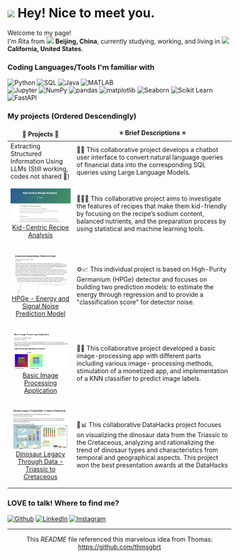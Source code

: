<h1><img src="https://emojis.slackmojis.com/emojis/images/1531849430/4246/blob-sunglasses.gif?1531849430" width="30"/> Hey! Nice to meet you.</h1>


<p>Welcome to my page! </br> I'm Rita from <img src="https://cdn-icons-png.flaticon.com/512/197/197375.png" width="13"/> <b>Beijing, China</b>, currently studying, working, and living in <img src="https://cdn-icons-png.flaticon.com/512/197/197484.png" width="13"/> <b>California, United States</b>. </p>
<h3>Coding Languages/Tools I'm familiar with</h3>
<p>
  <img alt="Python" src="https://img.shields.io/badge/-Python-3776AB?style=flat-square&logo=python&logoColor=white" />
  <img alt="SQL" src="https://img.shields.io/badge/-SQL-4A4A55?style=flat-square&logo=postgresql&logoColor=white" />
  <img alt="Java" src="https://img.shields.io/badge/Java-F89820?style=flat-square&logo=openjdk&logoColor=white" />
  <img alt="MATLAB" src="https://img.shields.io/badge/MATLAB-0072BD?style=flat-square&logo=databricks&logoColor=white" />  
<br>
  <img alt="Jupyter" src="https://img.shields.io/badge/-Jupyter-F37626?style=flat-square&logo=jupyter&logoColor=white" />
  <img alt="NumPy" src="https://img.shields.io/badge/-NumPy-013243?style=flat-square&logo=numpy&logoColor=white" />
  <img alt="pandas" src="https://img.shields.io/badge/-pandas-150458?style=flat-square&logo=pandas&logoColor=white" />
  <img alt="matplotlib" src="https://img.shields.io/badge/-matplotlib-3776AB?style=flat-square&logo=python&logoColor=white" />
  <img alt="Seaborn" src="https://img.shields.io/badge/-Seaborn-4C6A92?style=flat-square&logo=python&logoColor=white" />
  <img alt="Scikit Learn" src="https://img.shields.io/badge/-Scikit%20Learn-F7931E?style=flat-square&logo=scikit-learn&logoColor=white" />
  <img alt="FastAPI" src="https://img.shields.io/badge/-FastAPI-009688?style=flat-square&logo=fastapi&logoColor=white" />

</p>
<h3>My projects (Ordered Descendingly) </h3>
<table>
  <thead align="center">
    <tr border: none;>
      <td><b>🥳 Projects 🥳</b></td>
      <td><b>⭐ Brief Descriptions ⭐</b></td>
    </tr>
  </thead>
  <tbody>
    <tr>
      <td>Extracting Structured Information Using LLMs (Still working, codes not shared 🤫)</td>
      <td>💸📄 This collaborative project develops a chatbot user interface to convert natural language queries of financial data into the corresponding SQL queries using Large Language Models.</td>
    </tr>
    <tr>
      <td>
	<p align="center"><a href="https://github.com/YolandaFYL/Kid-Centric-Recipe-Analysis">
	<img alt="Kid_Recipe_image" src="https://github.com/RitaYujiaWu/RitaYujiaWu/blob/main/kid_recipe_readme.png" width="200"/><br>Kid-Centric Recipe Analysis</a></p> 
      </td>
      <td>👶🏻🍴 This collaborative project aims to investigate the features of recipes that make them kid-friendly by focusing on the recipe’s sodium content, balanced nutrients, and the preparation process by using statistical and machine learning tools.</td>
    </tr>
    <tr>
      <td>
	<p align="center"><a href="https://github.com/RitaYujiaWu/Energy-and-Signal-Noise-Prediction-Model">
	<img alt="HPGe_image" src="https://github.com/RitaYujiaWu/RitaYujiaWu/blob/main/HPGe_readme.png" width="200"/><br>HPGe - Energy and Signal Noise Prediction Model</a></p> 
      </td>
      <td>⚙️📈 This individual project is based on High-Purity Germanium (HPGe) detector and focuses on building two prediction
models: to estimate the energy through regression and to provide a "classification score" for detector noise.</td>
    </tr>
    <tr>
      <td>
	<p align="center"><a href="https://github.com/RitaYujiaWu/Basic-Image-Processing-Application">
	<img alt="HPGe_image" src="https://github.com/RitaYujiaWu/RitaYujiaWu/blob/main/image_app_readme.png" width="200"/><br>Basic Image Processing Application</a></p> 
      </td>
      <td>🌇📱 This collaborative project developed a basic image-processing app with different parts including various image-
processing methods, stimulation of a monetized app, and implementation of a KNN classifier to predict image labels.</td>
    </tr>
    <tr>
      <td>
	<p align="center"><a href="https://github.com/RitaYujiaWu/Dinosaur-Legacy-Through-Data">
	<img alt="HPGe_image" src="https://github.com/RitaYujiaWu/RitaYujiaWu/blob/main/dinosaur_readme.png" width="200"/><br>Dinosaur Legacy Through Data - Triassic to Cretaceous</a></p> 
      </td>
      <td>🦖📊 This collaborative DataHacks project focuses on visualizing the dinosaur data from the Triassic to the Cretaceous, analyzing and rationalizing the trend of dinosaur types and characteristics from temporal and geographical aspects. This project won the best presentation awards at the DataHacks</td>
    </tr>
  </tbody>
</table>

<h3>LOVE to talk! Where to find me?</h3>
<p>
<a href="https://github.com/RitaYujiaWu" target="_blank"><img alt="Github" src="https://img.shields.io/badge/GitHub-%2312100E.svg?&style=for-the-badge&logo=Github&logoColor=white" /></a>
<a href="https://www.linkedin.com/in/yujia-wu-981057262/" target="_blank"><img alt="LinkedIn" src="https://img.shields.io/badge/linkedin-%230077B5.svg?&style=for-the-badge&logo=linkedin&logoColor=white" /></a>
<a href="https://www.instagram.com/rittttttaw/" target="_blank"><img alt="Instagram" src="https://img.shields.io/badge/instagram-%23E4405F.svg?&style=for-the-badge&logo=instagram&logoColor=white" /></a> 
</p>

------------
<p align="center">This <i>README</i> file referenced this marvelous idea from Thomas: <a href="https://github.com/thmsgbrt">https://github.com/thmsgbrt</a>
